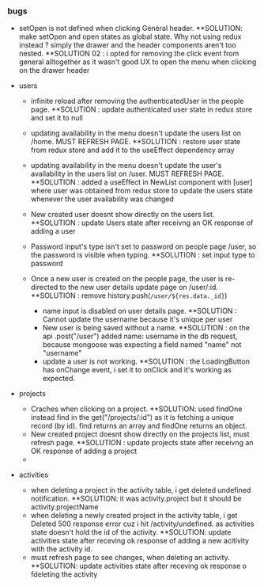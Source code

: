 ### bugs
- setOpen is not defined when clicking Général header. **SOLUTION: make setOpen and open states as global state. Why not using redux instead ? simply the drawer and the header components aren't too nested.       **SOLUTION 02 : i opted for removing the click event from general alltogether as it wasn't good UX to open the menu when clicking on the drawer header


- users
    - infinite reload after removing the authenticatedUser in the people page. **SOLUTION : update authenticated user state in redux store and set it to null
    - updating availability in the menu doesn't update the users list on /home. MUST REFRESH PAGE. **SOLUTION : restore user state from redux store and add it to the useEffect dependency array
    - updating availability in the menu doesn't update the user's availability in the users list on /user. MUST REFRESH PAGE. **SOLUTION : added a useEffect in NewList component with [user] where user was obtained from redux store to update the users state whenever the user availability was changed
    - New created user doesnt show directly on the users list. **SOLUTION : update Users state after receivng an OK response of adding a user

    - Password input's type isn't set to password on people page /user, so the password is visible when typing. **SOLUTION : set input type to password
    - Once a new user is created on the people page, the user is re-directed to the new user details update page on /user/:id. **SOLUTION : remove history.push(`/user/${res.data._id}`)
        - name input is disabled on user details page. **SOLUTION : Cannot update the username because it's unique per user
        - New user is being saved without a name. **SOLUTION : on the api .post("/user") added name: username in the db request, because mongoose was expecting a field named "name" not "username"
        - update a user is not working. **SOLUTION : the LoadingButton has onChange event, i set it to onClick and it's working as expected.

- projects
    - Craches when clicking on a project. **SOLUTION: used findOne instead find in the get("/projects/:id") as it is fetching a unique record (by id). find returns an array and findOne returns an object.
    - New created project doesnt show directly on the projects list, must refresh page. **SOLUTION : update projects state after receivng an OK response of adding a project
    -


- activities
    - when deleting a project in the activity table, i get deleted undefined notification. **SOLUTION: it was activity.project but it should be activity.projectName
    - when deleting a newly created project in the activity table, i get Deleted 500 response error cuz i hit /activity/undefined. as activities state doesn't hold the id of the activity. **SOLUTION: update activities state after receving ok response of adding a new acitivity with the activity id.
    - must refresh page to see changes, when deleting an activity. **SOLUTION: update activities state after receving ok response o fdeleting the activity
    